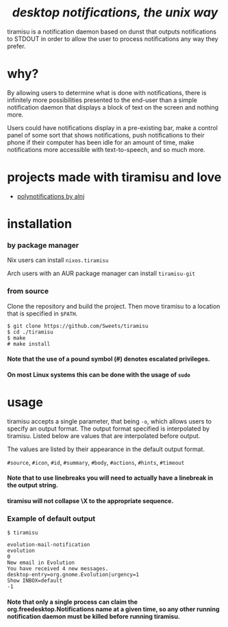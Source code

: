 <h1><div align="center"><i>desktop notifications, the unix way</i></div></h1>

tiramisu is a notification daemon based on dunst that outputs notifications
to STDOUT in order to allow the user to process notifications any way they prefer.

# why?

By allowing users to determine what is done with notifications, there is infinitely more possibilities presented
to the end-user than a simple notification daemon that displays a block of text on the screen and nothing more.

Users could have notifications display in a pre-existing bar, make a control panel of some sort that shows
notifications, push notifications to their phone if their computer has been idle for an amount of time,
make notifications more accessible with text-to-speech, and so much more.

# projects made with tiramisu and love

- [polynotifications by alnj](https://github.com/alnj/polynotifications)

# installation

### by package manager

Nix users can install `nixos.tiramisu`

Arch users with an AUR package manager can install `tiramisu-git`

### from source

Clone the repository and build the project. Then move tiramisu to a location that is specified in `$PATH`.

```
$ git clone https://github.com/Sweets/tiramisu
$ cd ./tiramisu
$ make
# make install
```

#### Note that the use of a pound symbol (#) denotes escalated privileges.
#### On most Linux systems this can be done with the usage of `sudo`

# usage

tiramisu accepts a single parameter, that being `-o`, which allows users to specify an output format.
The output format specified is interpolated by tiramisu. Listed below are values that are interpolated before output.

The values are listed by their appearance in the default output format.

`#source`, `#icon`, `#id`, `#summary`, `#body`, `#actions`, `#hints`, `#timeout`

#### Note that to use linebreaks you will need to actually have a linebreak in the output string.
#### tiramisu will not collapse \X to the appropriate sequence.

### Example of default output

```
$ tiramisu
```

```
evolution-mail-notification
evolution
0
New email in Evolution
You have received 4 new messages.
desktop-entry=org.gnome.Evolution|urgency=1
Show INBOX=default
-1
```

#### Note that only a single process can claim the org.freedesktop.Notifications name at a given time, so any other running notification daemon must be killed before running tiramisu.
